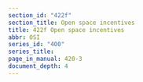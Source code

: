 ```yaml
---
section_id: "422f"
section_title: Open space incentives
title: 422f Open space incentives
abbr: OSI
series_id: "400"
series_title: 
page_in_manual: 420-3
document_depth: 4
---
```

